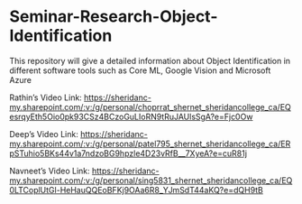 # Seminar-Research-Object-Identification
This repository will give a detailed information about Object Identification in different software tools such as Core ML, Google Vision and Microsoft Azure

Rathin’s Video Link: https://sheridanc-my.sharepoint.com/:v:/g/personal/choprrat_shernet_sheridancollege_ca/EQesrqyEth5Oio0pk93CSz4BCzoGuLIoRN9tRuJAUlsSgA?e=Fjc0Ow

 

Deep’s Video Link: https://sheridanc-my.sharepoint.com/:v:/g/personal/patel795_shernet_sheridancollege_ca/ERpSTuhio5BKs44v1a7ndzoBG9hpzle4D23vRfB__7XyeA?e=cuR81j

 

Navneet’s Video Link: https://sheridanc-my.sharepoint.com/:v:/g/personal/sing5831_shernet_sheridancollege_ca/EQ0LTCoplUtGl-HeHauQQEoBFKj9OAa6R8_YJmSdT44aKQ?e=dQH9tB
